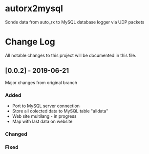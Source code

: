 # autorx2mysql

Sonde data from auto_rx to MySQL database logger via UDP packets


# Change Log
All notable changes to this project will be documented in this file.
 
 
## [0.0.2] - 2019-06-21
 
Major changes from original branch
 
### Added
- Port to MySQL server connection
- Store all colected data to MySQL table "alldata"
- Web site multilang - in progress 
- Map with last data on website

### Changed
 
### Fixed
 
